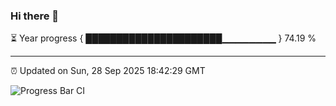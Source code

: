 ### Hi there 👋

⏳ Year progress { ██████████████████████▁▁▁▁▁▁▁▁ } 74.19 %

---

⏰ Updated on Sun, 28 Sep 2025 18:42:29 GMT

![Progress Bar CI](https://github.com/IshwaranRudhara/GIT-ACTION/workflows/Progress%20Bar%20CI/badge.svg)

